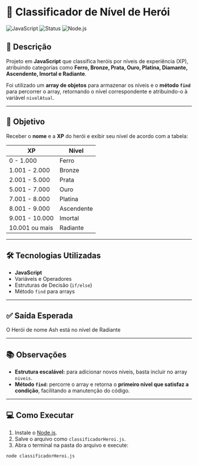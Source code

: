 # 🦸 Classificador de Nível de Herói

![JavaScript](https://img.shields.io/badge/Language-JavaScript-yellow)
![Status](https://img.shields.io/badge/Status-Concluído-green)
![Node.js](https://img.shields.io/badge/Platform-Node.js-brightgreen)

## 📌 Descrição
Projeto em **JavaScript** que classifica heróis por níveis de experiência (XP), atribuindo categorias como **Ferro, Bronze, Prata, Ouro, Platina, Diamante, Ascendente, Imortal e Radiante**.  

Foi utilizado um **array de objetos** para armazenar os níveis e o **método `find`** para percorrer o array, retornando o nível correspondente e atribuindo-o à variável `nivelAtual`.  

---

## 🎯 Objetivo
Receber o **nome** e a **XP** do herói e exibir seu nível de acordo com a tabela:

| XP                        | Nível       |
|----------------------------|------------|
| 0 - 1.000                  | Ferro      |
| 1.001 - 2.000              | Bronze     |
| 2.001 - 5.000              | Prata      |
| 5.001 - 7.000              | Ouro       |
| 7.001 - 8.000              | Platina    |
| 8.001 - 9.000              | Ascendente |
| 9.001 - 10.000             | Imortal    |
| 10.001 ou mais             | Radiante   |

---

## 🛠 Tecnologias Utilizadas
- **JavaScript**
- Variáveis e Operadores
- Estruturas de Decisão (`if/else`)
- Método `find` para arrays

---

## ✅ Saída Esperada

O Herói de nome Ash está no nível de Radiante

---

## 📚 Observações
- **Estrutura escalável:** para adicionar novos níveis, basta incluir no array `niveis`.  
- **Método `find`:** percorre o array e retorna o **primeiro nível que satisfaz a condição**, facilitando a manutenção do código.

---

## 💻 Como Executar
1. Instale o [Node.js](https://nodejs.org/).  
2. Salve o arquivo como `classificadorHeroi.js`.  
3. Abra o terminal na pasta do arquivo e execute:
```bash
node classificadorHeroi.js
